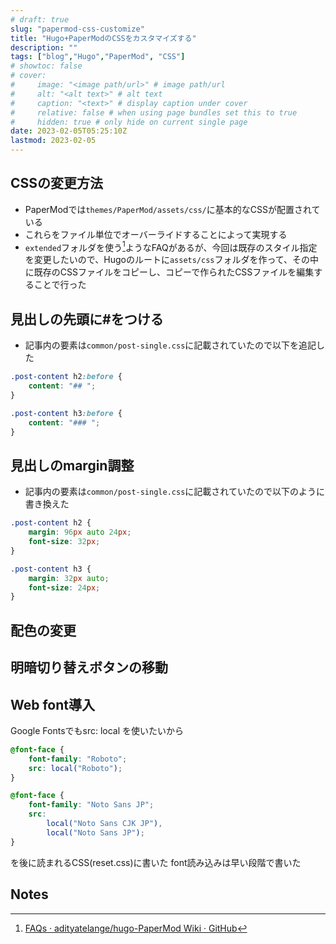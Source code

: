 ```yaml
---
# draft: true
slug: "papermod-css-customize"
title: "Hugo+PaperModのCSSをカスタマイズする"
description: ""
tags: ["blog","Hugo","PaperMod", "CSS"]
# showtoc: false
# cover:
#     image: "<image path/url>" # image path/url
#     alt: "<alt text>" # alt text
#     caption: "<text>" # display caption under cover
#     relative: false # when using page bundles set this to true
#     hidden: true # only hide on current single page
date: 2023-02-05T05:25:10Z
lastmod: 2023-02-05
---
```


## CSSの変更方法

* PaperModでは`themes/PaperMod/assets/css/`に基本的なCSSが配置されている
* これらをファイル単位でオーバーライドすることによって実現する
* `extended`フォルダを使う[^1]ようなFAQがあるが、今回は既存のスタイル指定を変更したいので、Hugoのルートに`assets/css`フォルダを作って、その中に既存のCSSファイルをコピーし、コピーで作られたCSSファイルを編集することで行った


## 見出しの先頭に#をつける

* 記事内の要素は`common/post-single.css`に記載されていたので以下を追記した

```css
.post-content h2:before {
    content: "## ";
}

.post-content h3:before {
    content: "### ";
}
```


## 見出しのmargin調整

* 記事内の要素は`common/post-single.css`に記載されていたので以下のように書き換えた

```css
.post-content h2 {
    margin: 96px auto 24px;
    font-size: 32px;
}

.post-content h3 {
    margin: 32px auto;
    font-size: 24px;
}
```


## 配色の変更


## 明暗切り替えボタンの移動


## Web font導入
Google Fontsでもsrc: local を使いたいから
```css
@font-face {
    font-family: "Roboto";
    src: local("Roboto");
}

@font-face {
    font-family: "Noto Sans JP";
    src:
        local("Noto Sans CJK JP"),
        local("Noto Sans JP");
}
```
を後に読まれるCSS(reset.css)に書いた
font読み込みは早い段階で書いた

<!-- Footnotes themselves at the bottom. -->
## Notes

[^1]:

     [FAQs · adityatelange/hugo-PaperMod Wiki · GitHub](https://github.com/adityatelange/hugo-PaperMod/wiki/FAQs#bundling-custom-css-with-themes-assets)

